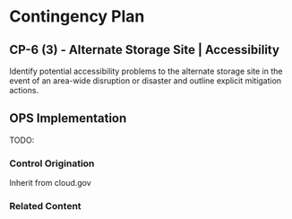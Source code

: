 # Contingency Plan
## CP-6 (3) - Alternate Storage Site | Accessibility

Identify potential accessibility problems to the alternate storage site in the event of an area-wide disruption or disaster and outline explicit mitigation actions.

## OPS Implementation

TODO:

### Control Origination

Inherit from cloud.gov

### Related Content
